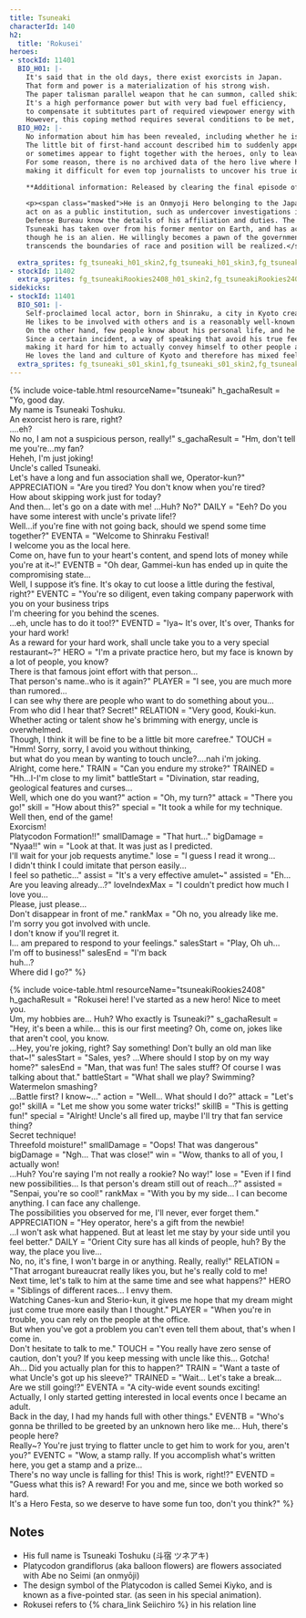 ```yaml
---
title: Tsuneaki
characterId: 140
h2:
  title: 'Rokusei'
heroes:
- stockId: 11401
  BIO_H01: |-
    It's said that in the old days, there exist exorcists in Japan.
    That form and power is a materialization of his strong wish.
    The paper talisman parallel weapon that he can summon, called shikifuda, transforms into various shikigami at his will and acts like a living creature. 
    It's a high performance power but with very bad fuel efficiency, 
    to compensate it subtitutes part of required viewpower energy with the power of yin-yang path of the flow of dragon veins.
    However, this coping method requires several conditions to be met, and his strength as a hero is easily influenced by his environment.
  BIO_H02: |-
    No information about him has been revealed, including whether he is a hero.
    The little bit of first-hand account described him to suddenly appear to settle an incident, 
    or sometimes appear to fight together with the heroes, only to leave right after.
    For some reason, there is no archived data of the hero live where he appeared , and no one has yet seen his personal life or pre-transformation appearance,
    making it difficult for even top journalists to uncover his true identity.

    **Additional information: Released by clearing the final episode of the event quest "Rakusai Travelouge".**

    <p><span class="masked">He is an Onmyoji Hero belonging to the Japan Self-Defense Authorities. He is in charge of handling cases that the bureau is not allowed to 
    act on as a public institution, such as undercover investigations into certain organizations. Therefore, only a few bureaucrats in the 
    Defense Bureau know the details of his affiliation and duties. The general public does not know that he is a hero, unless they are a total fanatic.
    Tsuneaki has taken over from his former mentor on Earth, and has acquired the knowledge and skills of an Onmyoji, even 
    though he is an alien. He willingly becomes a pawn of the government and lives in the shadow, dreaming that one day a world that 
    transcends the boundaries of race and position will be realized.</span></p>

  extra_sprites: fg_tsuneaki_h01_skin2,fg_tsuneaki_h01_skin3,fg_tsuneaki_h01_skin4,fg_tsuneaki_h01_skin5,fg_tsuneaki_h01_skin6
- stockId: 11402
  extra_sprites: fg_tsuneakiRookies2408_h01_skin2,fg_tsuneakiRookies2408_h01_skin3,fg_tsuneakiRookies2408_h02_skin2
sidekicks:
- stockId: 11401
  BIO_S01: |-
    Self-proclaimed local actor, born in Shinraku, a city in Kyoto created by alien immigrants.
    He likes to be involved with others and is a reasonably well-known face in his hometown.
    On the other hand, few people know about his personal life, and he himself is reluctant to talk about his private life.
    Since a certain incident, a way of speaking that avoid his true feelings has been deeply ingrained in him, 
    making it hard for him to actually convey himself to other people at crucial times.
    He loves the land and culture of Kyoto and therefore has mixed feelings about his origins.
  extra_sprites: fg_tsuneaki_s01_skin1,fg_tsuneaki_s01_skin2,fg_tsuneaki_s01_skin3,fg_tsuneaki_s01_skin4
---
```


{% include voice-table.html resourceName="tsuneaki"
h_gachaResult = "Yo, good day.<br>My name is Tsuneaki Toshuku.<br>An exorcist hero is rare, right?<br>….eh?<br>No no, I am not a suspicious person, really!"
s_gachaResult = "Hm, don't tell me you're…my fan?<br>Heheh, I'm just joking!<br>Uncle's called Tsuneaki.<br>Let's have a long and fun association shall we, Operator-kun?"
APPRECIATION = "Are you tired? You don't know when you're tired?<br>How about skipping work just for today?<br>And then... let's go on a date with me! …Huh? No?"
DAILY = "Eeh? Do you have some interest with uncle's private life!?<br>Well…if you're fine with not going back, should we spend some time together?"
EVENTA = "Welcome to Shinraku Festival!<br>I welcome you as the local here.<br>Come on, have fun to your heart's content, and spend lots of money while you're at it~!"
EVENTB = "Oh dear, Gammei-kun has ended up in quite the compromising state...<br>Well, I suppose it’s fine. It's okay to cut loose a little during the festival, right?"
EVENTC = "You're so diligent, even taking company paperwork with you on your business trips<br>I'm cheering for you behind the scenes.<br>...eh, uncle has to do it too!?"
EVENTD = "Iya~ It's over, It's over, Thanks for your hard work!<br>As a reward for your hard work, shall uncle take you to a very special restaurant~?"
HERO = "I'm a private practice hero, but my face is known by a lot of people, you know?<br>There is that famous joint effort with that person…<br>That person's name..who is it again?"
PLAYER = "I see, you are much more than rumored...<br>I can see why there are people who want to do something about you…<br>From who did I hear that? Secret!"
RELATION = "Very good, Kouki-kun.<br>Whether acting or talent show he's brimming with energy, uncle is overwhelmed.<br>Though, I think it will be fine to be a little bit more carefree."
TOUCH = "Hmm! Sorry, sorry, I avoid you without thinking,<br>but what do you mean by wanting to touch uncle?….nah i'm joking.<br>Alright, come here."
TRAIN = "Can you endure my stroke?"
TRAINED = "Hh…I-I'm close to my limit"
battleStart = "Divination, star reading, geological features and curses...<br>Well, which one do you want?"
action = "Oh, my turn?"
attack = "There you go!"
skill = "How about this?"
special = "It took a while for my technique.<br>Well then, end of the game!<br>Exorcism!<br>Platycodon Formation!!"
smallDamage = "That hurt..."
bigDamage = "Nyaa!!"
win = "Look at that. It was just as I predicted.<br>I'll wait for your job requests anytime."
lose = "I guess I read it wrong...<br>I didn't think I could imitate that person easily...<br>I feel so pathetic..."
assist = "It's a very effective amulet~"
assisted = "Eh...<br>Are you leaving already...?"
loveIndexMax = "I couldn't predict how much I love you...<br>Please, just please...<br>Don't disappear in front of me."
rankMax = "Oh no, you already like me.<br>I'm sorry you got involved with uncle.<br>I don't know if you'll regret it.<br>I... am prepared to respond to your feelings."
salesStart = "Play, Oh uh...<br>I'm off to business!"
salesEnd = "I'm back<br>huh...?<br>Where did I go?"
%}

{% include voice-table.html resourceName="tsuneakiRookies2408"
h_gachaResult = "Rokusei here! I've started as a new hero! Nice to meet you.<br>Um, my hobbies are... Huh? Who exactly is Tsuneaki?"
s_gachaResult = "Hey, it's been a while... this is our first meeting? Oh, come on, jokes like that aren't cool, you know.<br>...Hey, you're joking, right? Say something! Don't bully an old man like that~!"
salesStart = "Sales, yes? ...Where should I stop by on my way home?"
salesEnd = "Man, that was fun! The sales stuff? Of course I was talking about that."
battleStart = "What shall we play? Swimming? Watermelon smashing?<br>...Battle first? I know~..."
action = "Well... What should I do?"
attack = "Let's go!"
skillA = "Let me show you some water tricks!"
skillB = "This is getting fun!"
special = "Alright! Uncle's all fired up, maybe I'll try that fan service thing?<br>Secret technique!<br>Threefold moisture!"
smallDamage = "Oops! That was dangerous"
bigDamage = "Ngh... That was close!"
win = "Wow, thanks to all of you, I actually won!<br>...Huh? You're saying I'm not really a rookie? No way!"
lose = "Even if I find new possibilities... Is that person's dream still out of reach...?"
assisted = "Senpai, you're so cool!"
rankMax = "With you by my side... I can become anything. I can face any challenge.<br>The possibilities you observed for me, I'll never, ever forget them."
APPRECIATION = "Hey operator, here's a gift from the newbie!<br>...I won't ask what happened. But at least let me stay by your side until you feel better."
DAILY = "Orient City sure has all kinds of people, huh? By the way, the place you live...<br>No, no, it's fine, I won't barge in or anything. Really, really!"
RELATION = "That arrogant bureaucrat really likes you, but he's really cold to me!<br>Next time, let's talk to him at the same time and see what happens?"
HERO = "Siblings of different races... I envy them.<br>Watching Canes-kun and Sterio-kun, it gives me hope that my dream might just come true more easily than I thought."
PLAYER = "When you're in trouble, you can rely on the people at the office.<br>But when you've got a problem you can't even tell them about, that's when I come in.<br>Don't hesitate to talk to me."
TOUCH = "You really have zero sense of caution, don't you? If you keep messing with uncle like this... Gotcha!<br>Ah... Did you actually plan for this to happen?"
TRAIN = "Want a taste of what Uncle's got up his sleeve?"
TRAINED = "Wait... Let's take a break... Are we still going!?"
EVENTA = "A city-wide event sounds exciting!<br>Actually, I only started getting interested in local events once I became an adult.<br>Back in the day, I had my hands full with other things."
EVENTB = "Who's gonna be thrilled to be greeted by an unknown hero like me... Huh, there's people here?<br>Really~? You're just trying to flatter uncle to get him to work for you, aren't you?"
EVENTC = "Wow, a stamp rally. If you accomplish what's written here, you get a stamp and a prize...<br>There's no way uncle is falling for this! This is work, right!?"
EVENTD = "Guess what this is? A reward! For you and me, since we both worked so hard.<br>It's a Hero Festa, so we deserve to have some fun too, don't you think?"
%}

## Notes

- His full name is Tsuneaki Toshuku (斗宿 ツネアキ)
- Platycodon grandiflorus (aka balloon flowers) are flowers associated with Abe no Seimi (an onmyōji)
- The design symbol of the Platycodon is called Semei Kiyko, and is known as a five-pointed star. (as seen in his special animation).
- Rokusei refers to {% chara_link Seiichiro %} in his relation line
